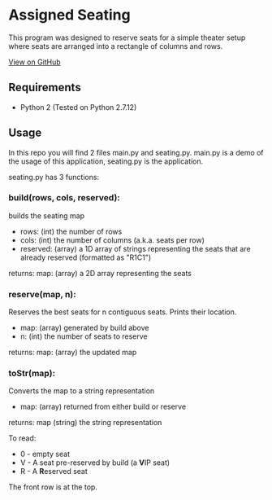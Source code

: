# Assigned Seating

This program was designed to reserve seats for a simple theater setup where seats are arranged into a rectangle of columns and rows.

[View on GitHub](https://github.com/drewmcd621/ReserveSeat)

## Requirements
* Python 2 (Tested on Python 2.7.12)

## Usage
In this repo you will find 2 files main.py and seating.py.  main.py is a demo of the usage of this application, seating.py is the application.

seating.py has 3 functions:

### build(rows, cols, reserved):
builds the seating map

* rows: (int) the number of rows
* cols: (int) the number of columns (a.k.a. seats per row)
* reserved: (array) a 1D array of strings representing the seats that are already reserved (formatted as "R1C1")

returns: map: (array) a 2D array representing the seats

### reserve(map, n):
Reserves the best seats for n contiguous seats.  Prints their location.

* map: (array) generated by build above
* n: (int) the number of seats to reserve

returns: map: (array) the updated map

### toStr(map):
Converts the map to a string representation

* map: (array) returned from either build or reserve

returns: map (string) the string representation

To read:
* 0 - empty seat
* V - A seat pre-reserved by build (a **V**IP seat)
* R - A **R**eserved seat

The front row is at the top.
